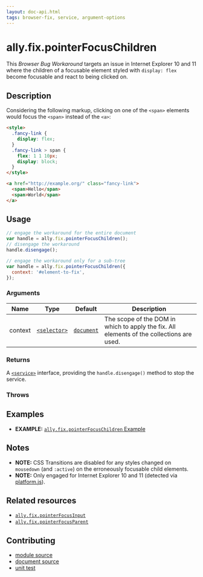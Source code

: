 ```yaml
---
layout: doc-api.html
tags: browser-fix, service, argument-options
---
```


# ally.fix.pointerFocusChildren

This *Browser Bug Workaround* targets an issue in Internet Explorer 10 and 11 where the children of a focusable element styled with `display: flex` become focusable and react to being clicked on.


## Description

Considering the following markup, clicking on one of the `<span>` elements would focus the `<span>` instead of the `<a>`:

```html
<style>
  .fancy-link {
    display: flex;
  }
  .fancy-link > span {
    flex: 1 1 10px;
    display: block;
  }
</style>

<a href="http://example.org/" class="fancy-link">
  <span>Hello</span>
  <span>World</span>
</a>
```


## Usage

```js
// engage the workaround for the entire document
var handle = ally.fix.pointerFocusChildren();
// disengage the workaround
handle.disengage();

// engage the workaround only for a sub-tree
var handle = ally.fix.pointerFocusChildren({
  context: '#element-to-fix',
});
```

### Arguments

| Name | Type | Default | Description |
| ---- | ---- | ------- | ----------- |
| context | [`<selector>`](../concepts.md#Selector) | [`document`](https://developer.mozilla.org/en-US/docs/Web/API/Document) | The scope of the DOM in which to apply the fix. All elements of the collections are used. |

### Returns

A [`<service>`](../concepts.md#Service) interface, providing the `handle.disengage()` method to stop the service.

### Throws


## Examples

* **EXAMPLE:** [`ally.fix.pointerFocusChildren` Example](./pointer-focus-children.example.html)


## Notes

* **NOTE:** CSS Transitions are disabled for any styles changed on `mousedown` (and `:active`) on the erroneously focusable child elements.
* **NOTE:** Only engaged for Internet Explorer 10 and 11 (detected via [platform.js](https://github.com/bestiejs/platform.js/)).


## Related resources

* [`ally.fix.pointerFocusInput`](pointer-focus-input.md)
* [`ally.fix.pointerFocusParent`](pointer-focus-parent.md)


## Contributing

* [module source](https://github.com/medialize/ally.js/blob/master/src/fix/pointer-focus-children.js)
* [document source](https://github.com/medialize/ally.js/blob/master/docs/api/fix/pointer-focus-children.md)
* [unit test](https://github.com/medialize/ally.js/blob/master/test/unit/fix.pointer-focus-children.test.js)

